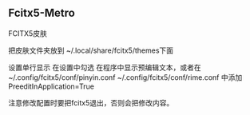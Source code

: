 Fcitx5-Metro
-
FCITX5皮肤

把皮肤文件夹放到 ~/.local/share/fcitx5/themes下面

设置单行显示
    在设置中勾选 在程序中显示预编辑文本，或者在
        ~/.config/fcitx5/conf/pinyin.conf
        ~/.config/fcitx5/conf/rime.conf
    中添加
        PreeditInApplication=True

注意修改配置时要把fcitx5退出，否则会把修改内容。
